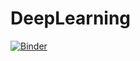 # DeepLearning

[![Binder](https://mybinder.org/badge_logo.svg)](https://mybinder.org/v2/gh/Phips91/DeepLearning.git/HEAD)
